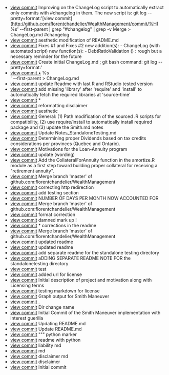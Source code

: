 - [view commit](http://github.com/florentchandelier/WealthManagement/commit/2a6409de3f01898786942d177d9b9c42a6c22957) Improving on the ChangeLog script to automatically extract only commits with #changelog in them. The new script is: git log --pretty=format:'[view commit] (http://github.com/florentchandelier/WealthManagement/commit/%H) %s' --first-parent | grep "#changelog" | grep -v Merge > ChangeLog.md #changelog
- [view commit](http://github.com/florentchandelier/WealthManagement/commit/96fb1a500faee4599f36706baba905cd2e855966) aesthetic modification of README.md
- [view commit](http://github.com/florentchandelier/WealthManagement/commit/64bce86f0a5b67f16ccf0f1882c84e1c5112a7fb) Fixes #1 and Fixes #2 new addition(s): - ChangeLog (with automated script) new function(s): - DebtRatioValidation () : rough but a necessary reminder for the future
- [view commit](http://github.com/florentchandelier/WealthManagement/commit/3a74761aeb3fdc6675e43d646afdeddfdddba99b) Create initial ChangeLog.md ; git bash command: git log --pretty=format:'<li> <a href="http://github.com/florentchandelier/WealthManagement/commit/%H">view commit &bull;</a> %s</li>' --first-parent > ChangeLog.md
- [view commit](http://github.com/florentchandelier/WealthManagement/commit/440188fcfb71c37e81aa05163f8a908de00229f3) update Readme with last R and RStudio tested version
- [view commit](http://github.com/florentchandelier/WealthManagement/commit/7e3903c8ba2539237b3689942568bd133495249f) add missing 'library' after 'require' and 'install' to automatically fetch the required libraries at 'source-time'
- [view commit](http://github.com/florentchandelier/WealthManagement/commit/81611a312b7f2e916dd779dcfeaa21c78104055b) *
- [view commit](http://github.com/florentchandelier/WealthManagement/commit/541ec01cf9bddd5b3726c270765027c062e55ad9) reformatting disclaimer
- [view commit](http://github.com/florentchandelier/WealthManagement/commit/276f37fe037ac355eb2eefe0c1e64a5cae1d7289) aesthetic
- [view commit](http://github.com/florentchandelier/WealthManagement/commit/9525153e8e3205c08e40798093772dbc5ceed67c) General: (1) Path modification of the sourced .R scripts for compatibility, (2) use require/install to automatically install required package and (3) update the Smith.md notes
- [view commit](http://github.com/florentchandelier/WealthManagement/commit/bedbbe28a71a805a13f49d05adfa1f209d0dbcf9) Update Notes_StandaloneTesting.md
- [view commit](http://github.com/florentchandelier/WealthManagement/commit/71cd61718576311616987dea249f3e9b8a6c8800) Determining proper Dividends based on tax credits considerations per provinces (Quebec and Ontario).
- [view commit](http://github.com/florentchandelier/WealthManagement/commit/2788da04134c8e741f2aca75e50d62cae78e05ba) Motivations for the Loan-Annuity program
- [view commit](http://github.com/florentchandelier/WealthManagement/commit/409d8d0e2d27bc3e4b5ea808f62bca15bd81d65d) update (wording)
- [view commit](http://github.com/florentchandelier/WealthManagement/commit/cb64b7eef79fd0a0bc083acb0e35c84d415a41bc) Add the CollateralForAnnuity function in the amortize.R module as a first step toward building proper collateral for receiving a "retirement annuity".
- [view commit](http://github.com/florentchandelier/WealthManagement/commit/b4b94b23b4c17859e7271f7261ac3c342be2469d) Merge branch 'master' of github.com:florentchandelier/WealthManagement
- [view commit](http://github.com/florentchandelier/WealthManagement/commit/58d49718f1d1d60a93941979ee595685b4fd1566) correcting http redirection
- [view commit](http://github.com/florentchandelier/WealthManagement/commit/98c2c445d96335a3e0c48bf6cb7a555a56327976) add testing section
- [view commit](http://github.com/florentchandelier/WealthManagement/commit/3d715b467ce26043c120c6d232cebc42711d7c58) NUMBER OF DAYS PER MONTH NOW ACCOUNTED FOR
- [view commit](http://github.com/florentchandelier/WealthManagement/commit/7f922ddcfb293e7038909e6ff7a9fc9aca7ac444) Merge branch 'master' of github.com:florentchandelier/WealthManagement
- [view commit](http://github.com/florentchandelier/WealthManagement/commit/687bbaac7c41986d55879d5b669187dbc4293e48) format correction
- [view commit](http://github.com/florentchandelier/WealthManagement/commit/25dc7f5a6eaaa0bbf6764e17fd2490f2c43ed4a8) damned mark up !
- [view commit](http://github.com/florentchandelier/WealthManagement/commit/39a2ee92ebf9352b2bbbd20a68a5ddf78920751c) * corrections in the readme
- [view commit](http://github.com/florentchandelier/WealthManagement/commit/7374b4a4ee6b0351500384cc3f1acc27534dd8aa) Merge branch 'master' of github.com:florentchandelier/WealthManagement
- [view commit](http://github.com/florentchandelier/WealthManagement/commit/bfca2be2dd39bb74b01a9aa67d0cd58446f73681) updated readme
- [view commit](http://github.com/florentchandelier/WealthManagement/commit/32dc05a8e8655a92cbf1d7f603ce7be4ed7c1ce1) updated readme
- [view commit](http://github.com/florentchandelier/WealthManagement/commit/11a935f39aa7c28ffeaf1f4cdb329d424ae23052) add separate readme for the standalone testing directory
- [view commit](http://github.com/florentchandelier/WealthManagement/commit/2651b20a7b21812e6254d7504ab333dd0130a098) aDDING SEPARATE README NOTE FOR the standalonetesting directory
- [view commit](http://github.com/florentchandelier/WealthManagement/commit/6f3511596483dd214ce35ac16380c9b8d1c8991a) test
- [view commit](http://github.com/florentchandelier/WealthManagement/commit/8bc8f953b71fa46694079a58ff97e7281fc13734) added url for license
- [view commit](http://github.com/florentchandelier/WealthManagement/commit/bb271de935fd57cceac0aa303c29dd8b11616609) Initial description of project and motivation along with Licensing terms
- [view commit](http://github.com/florentchandelier/WealthManagement/commit/3c2be6d93e68ba689dd1e37d348afa3867507052) testing markdown for license
- [view commit](http://github.com/florentchandelier/WealthManagement/commit/cf5dbdabb8b687aafb9d8ee3e2724518bb67f75c) Graph output for Smith Maneuver
- [view commit](http://github.com/florentchandelier/WealthManagement/commit/8e55132c24e148ca883ba4863b80fa701a7c9615) .
- [view commit](http://github.com/florentchandelier/WealthManagement/commit/9fd14a3251bff91dff128b6586b578846bb360eb) Dir change name
- [view commit](http://github.com/florentchandelier/WealthManagement/commit/8a9a61d2b9b25d0d5a497c3387d6afb7847cacf1) Initial Commit of the Smith Maneuver implementation with interest guerilla
- [view commit](http://github.com/florentchandelier/WealthManagement/commit/1a402a6ecd66e8cbf85de27267027b5339172a6f) Updating README.md
- [view commit](http://github.com/florentchandelier/WealthManagement/commit/dd54a126ca7b4dc2a40833fc0968ea1e46b29f39) Update README.md
- [view commit](http://github.com/florentchandelier/WealthManagement/commit/57713d6d0c5d70f906547ea976615c4fe49f3aaa) """ python marker
- [view commit](http://github.com/florentchandelier/WealthManagement/commit/5eeea3b7b66cdcbe73eba990562f248473eee9b0) readme with python
- [view commit](http://github.com/florentchandelier/WealthManagement/commit/7e5a10e0c86db3f2965e3dc2a6c020bc60cd5ad8) liability md
- [view commit](http://github.com/florentchandelier/WealthManagement/commit/5737a485cca50c7a4bbc2edcf6d295cbe34563bc) md
- [view commit](http://github.com/florentchandelier/WealthManagement/commit/1182c3d5a931ab4c101d1066cfeb7271150d52ea) disclaimer md
- [view commit](http://github.com/florentchandelier/WealthManagement/commit/8f4cc79a1a5b09768bfffaa41a7a4fe27670f998) disclaimer
- [view commit](http://github.com/florentchandelier/WealthManagement/commit/4617e569d8b1fd48c23df6c033811137fb21b65b) Initial commit